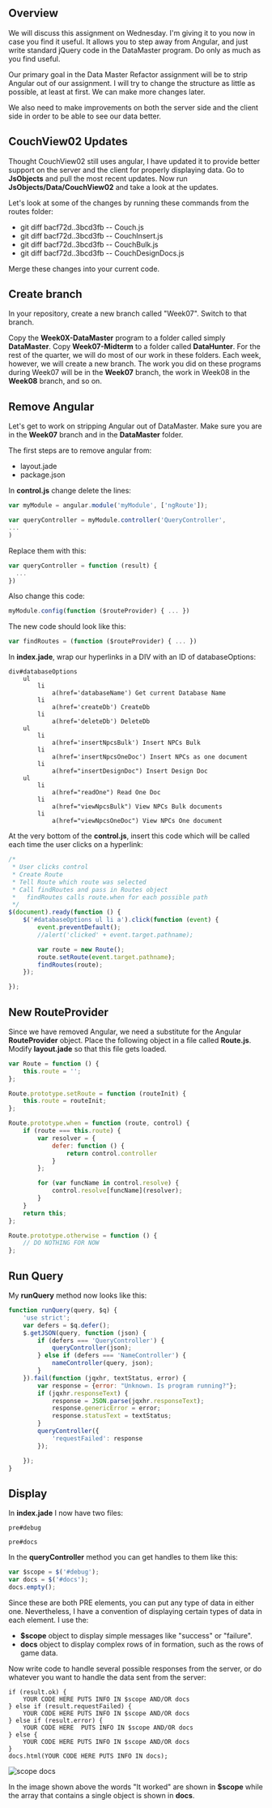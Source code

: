 ## Overview

We will discuss this assignment on Wednesday. I'm giving it to you now in case you find it useful. It allows you to step away from Angular, and just write standard jQuery code in the DataMaster program. Do only as much as you find useful.

Our primary goal in the Data Master Refactor assignment will be to strip Angular out of our assignment. I will try to change the structure as little as possible, at least at first. We can make more changes later.

We also need to make improvements on both the server side and the client side in order to be able to see our data better.

## CouchView02 Updates

Thought CouchView02 still uses angular, I have updated it to provide better support on the server and the client for properly displaying data. Go to **JsObjects** and pull the most recent updates. Now run **JsObjects/Data/CouchView02** and take a look at the updates.

Let's look at some of the changes by running these commands from the routes folder:

- git diff bacf72d..3bcd3fb -- Couch.js
- git diff bacf72d..3bcd3fb -- CouchInsert.js
- git diff bacf72d..3bcd3fb -- CouchBulk.js
- git diff bacf72d..3bcd3fb -- CouchDesignDocs.js

Merge these changes into your current code.

## Create branch

In your repository, create a new branch called "Week07". Switch to that branch.

Copy the **Week0X-DataMaster** program to a folder called simply **DataMaster**. Copy **Week07-Midterm** to a folder called **DataHunter**. For the rest of the quarter, we will do most of our work in these folders. Each week, however, we will create a new branch. The work you did on these programs during Week07 will be in the **Week07** branch, the work in Week08 in the **Week08** branch, and so on.

## Remove Angular

Let's get to work on stripping Angular out of DataMaster. Make sure you are in the **Week07** branch and in the **DataMaster** folder.

The first steps are to remove angular from:

- layout.jade
- package.json

In **control.js** change delete the lines:

```javascript
var myModule = angular.module('myModule', ['ngRoute']);

var queryController = myModule.controller('QueryController',
...
)
```

Replace them with this:

```javascript
var queryController = function (result) {
  ...
})
```

Also change this code:

```javascript
myModule.config(function ($routeProvider) { ... })
```

The new code should look like this:

```javascript
var findRoutes = (function ($routeProvider) { ... })
```

In **index.jade**, wrap our hyperlinks in a DIV with an ID of databaseOptions:

```text
div#databaseOptions
    ul
        li
            a(href='databaseName') Get current Database Name
        li
            a(href='createDb') CreateDb
        li
            a(href='deleteDb') DeleteDb
    ul
        li
            a(href='insertNpcsBulk') Insert NPCs Bulk
        li
            a(href='insertNpcsOneDoc') Insert NPCs as one document
        li
            a(href="insertDesignDoc") Insert Design Doc
    ul
        li
            a(href="readOne") Read One Doc
        li
            a(href="viewNpcsBulk") View NPCs Bulk documents
        li
            a(href="viewNpcsOneDoc") View NPCs One document
```

At the very bottom of the **control.js**, insert this code which will be called each time the user clicks on a hyperlink:

```javascript
/*
 * User clicks control
 * Create Route
 * Tell Route which route was selected
 * Call findRoutes and pass in Routes object
 *   findRoutes calls route.when for each possible path
 */
$(document).ready(function () {
    $('#databaseOptions ul li a').click(function (event) {
        event.preventDefault();
        //alert('clicked' + event.target.pathname);

        var route = new Route();
        route.setRoute(event.target.pathname);
        findRoutes(route);
    });

});
```

## New RouteProvider

Since we have removed Angular, we need a substitute for the Angular **RouteProvider** object. Place the following object in a file called **Route.js**. Modify **layout.jade** so that this file gets loaded.

```javascript
var Route = function () {
    this.route = '';
};

Route.prototype.setRoute = function (routeInit) {
    this.route = routeInit;
};

Route.prototype.when = function (route, control) {
    if (route === this.route) {
        var resolver = {
            defer: function () {
                return control.controller
            }
        };

        for (var funcName in control.resolve) {
            control.resolve[funcName](resolver);
        }
    }
    return this;
};

Route.prototype.otherwise = function () {
    // DO NOTHING FOR NOW
};
```

## Run Query

My **runQuery** method now looks like this:

```javascript
function runQuery(query, $q) {
    'use strict';
    var defers = $q.defer();
    $.getJSON(query, function (json) {
        if (defers === 'QueryController') {
            queryController(json);
        } else if (defers === 'NameController') {
            nameController(query, json);
        }
    }).fail(function (jqxhr, textStatus, error) {
        var response = {error: "Unknown. Is program running?"};
        if (jqxhr.responseText) {
            response = JSON.parse(jqxhr.responseText);
            response.genericError = error;
            response.statusText = textStatus;
        }
        queryController({
            'requestFailed': response
        });

    });
}
```

## Display

In **index.jade** I now have two files:

```text
pre#debug

pre#docs
```

In the **queryController** method you can get handles to them like this:

```javascript
var $scope = $('#debug');
var docs = $('#docs');
docs.empty();
```

Since these are both PRE elements, you can put any type of data in either one. Nevertheless, I have a convention of displaying certain types of data in each element. I use the:

- **$scope** object to display simple messages like "success" or "failure".
- **docs** object to display complex rows of in formation, such as the rows of game data.

Now write code to handle several possible responses from the server, or do whatever you want to handle the data sent from the server:

```
if (result.ok) {
    YOUR CODE HERE PUTS INFO IN $scope AND/OR docs
} else if (result.requestFailed) {
    YOUR CODE HERE PUTS INFO IN $scope AND/OR docs
} else if (result.error) {
    YOUR CODE HERE  PUTS INFO IN $scope AND/OR docs
} else {
    YOUR CODE HERE PUTS INFO IN $scope AND/OR docs
}
docs.html(YOUR CODE HERE PUTS INFO IN docs);
```

![scope docs](https://s3.amazonaws.com/bucket01.elvenware.com/images/data-master-scope-docs.png)

In the image shown above the words "It worked" are shown in **$scope** while the array that contains a single object is shown in **docs**.
